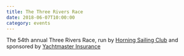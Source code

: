 ```yaml
---
title: The Three Rivers Race
date: 2018-06-07T10:00:00
category: events
---
```


The 54th annual Three Rivers Race, run by [Horning Sailing Club](https://www.horning-sailing.club/) and sponsored by [Yachtmaster Insurance](http://www.yachtmasterinsurance.co.uk/)

